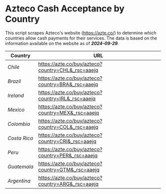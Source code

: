 # Azteco Cash Acceptance by Country

This script scrapes Azteco's website (https://azte.co/) to determine which countries allow cash 
payments for their services. The data is based on the information available on the website as of **_2024-09-29_**.

| **Country** | **URL** |
|---|---|
| _Chile_ | https://azte.co/buy/azteco?country=CHL&_rsc=aaejq |
| _Brazil_ | https://azte.co/buy/azteco?country=BRA&_rsc=aaejq |
| _Ireland_ | https://azte.co/buy/azteco?country=IRL&_rsc=aaejq |
| _Mexico_ | https://azte.co/buy/azteco?country=MEX&_rsc=aaejq |
| _Colombia_ | https://azte.co/buy/azteco?country=COL&_rsc=aaejq |
| _Costa Rica_ | https://azte.co/buy/azteco?country=CRI&_rsc=aaejq |
| _Peru_ | https://azte.co/buy/azteco?country=PER&_rsc=aaejq |
| _Guatemala_ | https://azte.co/buy/azteco?country=GTM&_rsc=aaejq |
| _Argentina_ | https://azte.co/buy/azteco?country=ARG&_rsc=aaejq |

